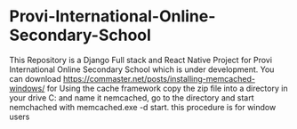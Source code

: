# Provi-International-Online-Secondary-School
This Repository is a Django Full stack and React Native Project for Provi International Online Secondary School which is under development.
You can download https://commaster.net/posts/installing-memcached-windows/ for Using the cache framework
copy the zip file into a directory in your drive C: and name it nemcached, go to the directory and start nemchached with memcached.exe -d start. this procedure is for window users
